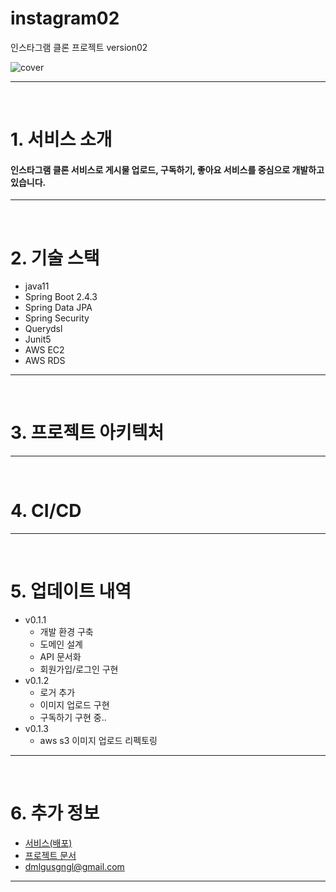 # instagram02
인스타그램 클론 프로젝트 version02

<div align="center" style="display:flex;">
    <img src="https://user-images.githubusercontent.com/59961350/142237693-590c7bcc-635a-4596-8216-18b9686da736.jpg" width="max" alt="cover"/>
</div>

---
<br>

# 1. 서비스 소개

#### 인스타그램 클론 서비스로 게시물 업로드, 구독하기, 좋아요 서비스를 중심으로 개발하고 있습니다.
---
<br>

# 2. 기술 스택
* java11
* Spring Boot 2.4.3
* Spring Data JPA
* Spring Security
* Querydsl
* Junit5
* AWS EC2
* AWS RDS

---
<br>

# 3. 프로젝트  아키텍처

---
<br>

# 4. CI/CD

---
<br>

# 5. 업데이트 내역
* v0.1.1
    * 개발 환경 구축
    * 도메인 설계
    * API 문서화
    * 회원가입/로그인 구현
* v0.1.2
    * 로거 추가
    * 이미지 업로드 구현
    * 구독하기 구현 중..
* v0.1.3
    * aws s3 이미지 업로드 리펙토링
    
---
<br>

# 6. 추가 정보
- [서비스(배포)](http://ec2-3-36-197-4.ap-northeast-2.compute.amazonaws.com:8080)
- [프로젝트 문서](https://github.com/t1dmlgus/instagram02/wiki)
- dmlgusgngl@gmail.com

---
<br>
